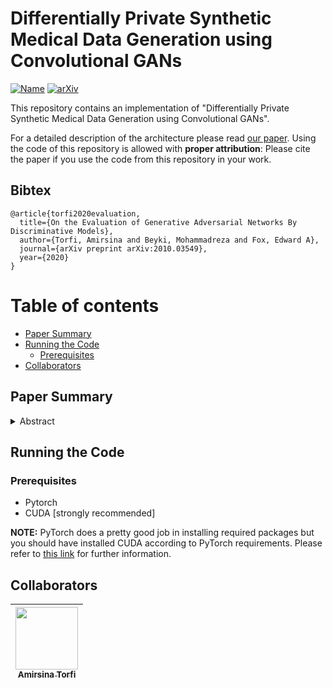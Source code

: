 # Differentially Private Synthetic Medical Data Generation using Convolutional GANs

[![Name](https://img.shields.io/github/license/astorfi/gan-evaluation)](https://github.com/astorfi/gan-evaluation/blob/master/LICENSE.md)
[![arXiv](https://img.shields.io/badge/arXiv-2010.03549-b31b1b.svg)](https://arxiv.org/abs/2012.11774)

This repository contains an implementation of "Differentially Private Synthetic Medical Data Generation using Convolutional GANs".


For a detailed description of the architecture please read [our paper](https://arxiv.org/abs/2012.11774). Using the code of this repository is allowed with **proper attribution**: Please cite the paper if you use the code from this repository in your work.

## Bibtex

    @article{torfi2020evaluation,
      title={On the Evaluation of Generative Adversarial Networks By Discriminative Models},
      author={Torfi, Amirsina and Beyki, Mohammadreza and Fox, Edward A},
      journal={arXiv preprint arXiv:2010.03549},
      year={2020}
    }



Table of contents
=================

<!--ts-->
   * [Paper Summary](#paper-summary)
   * [Running the Code](#Running-the-Code)
      * [Prerequisites](#Prerequisites)
   * [Collaborators](#Collaborators)
<!--te-->


## Paper Summary

<details>
<summary>Abstract</summary>

 *Deep learning models have demonstrated superior performance in several application problems, such as image classification and speech processing. However, creating a deep learning model using health record data requires addressing certain privacy challenges that bring unique concerns to researchers working in this domain. One effective way to handle such private data issues is to generate realistic synthetic data that can provide practically acceptable data quality and correspondingly the model performance. To tackle this challenge, we develop a differentially private framework for synthetic data generation using Rényi differential privacy. Our approach builds on convolutional autoencoders and convolutional generative adversarial networks to preserve some of the critical characteristics of the generated synthetic data. In addition, our model can also capture the temporal information and feature correlations that might be present in the original data. We demonstrate that our model outperforms existing state-of-the-art models under the same privacy budget using several publicly available benchmark medical datasets in both supervised and unsupervised settings.*

</details>


## Running the Code

### Prerequisites

* Pytorch
* CUDA [strongly recommended]

**NOTE:** PyTorch does a pretty good job in installing required packages but you should have installed CUDA according to PyTorch requirements.
Please refer to [this link](https://pytorch.org/) for further information.

## Collaborators

| [<img src="https://github.com/astorfi.png" width="100px;"/>](https://github.com/astorfi)<br/> [<sub>Amirsina Torfi</sub>](https://github.com/astorfi)
| --- |

<!-- ## Credit

This research conducted at [Virginia Tech](https://vt.edu/) under the supervision of [Dr. Edward A. Fox](http://fox.cs.vt.edu/foxinfo.html). -->
